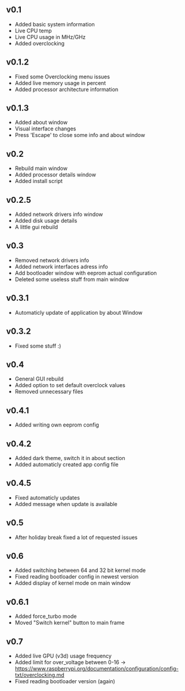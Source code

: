 ## v0.1
* Added basic system information
* Live CPU temp
* Live CPU usage in MHz/GHz
* Added overclocking
## v0.1.2
* Fixed some Overclocking menu issues
* Added live memory usage in percent
* Added processor architecture information
## v0.1.3
* Added about window
* Visual interface changes
* Press 'Escape' to close some info and about window
## v0.2
* Rebuild main window
* Added processor details window
* Added install script
## v0.2.5
* Added network drivers info window
* Added disk usage details
* A little gui rebuild
## v0.3
* Removed network drivers info
* Added network interfaces adress info
* Add bootloader window with eeprom actual configuration
* Deleted some useless stuff from main window
## v0.3.1
* Automaticly update of application by about Window
## v0.3.2
* Fixed some stuff :)
## v0.4
* General GUI rebuild
* Added option to set default overclock values
* Removed unnecessary files
## v0.4.1
* Added writing own eeprom config
## v0.4.2
* Added dark theme, switch it in about section
* Added automaticly created app config file
## v0.4.5
* Fixed automaticly updates
* Added message when update is available
## v0.5
* After holiday break fixed a lot of requested issues
## v0.6
* Added switching between 64 and 32 bit kernel mode
* Fixed reading bootloader config in newest version
* Added display of kernel mode on main window
## v0.6.1
* Added force_turbo mode
* Moved "Switch kernel" button to main frame
## v0.7
* Added live GPU (v3d) usage frequency
* Added limit for over_voltage between 0-16 -> https://www.raspberrypi.org/documentation/configuration/config-txt/overclocking.md
* Fixed reading bootloader version (again)
